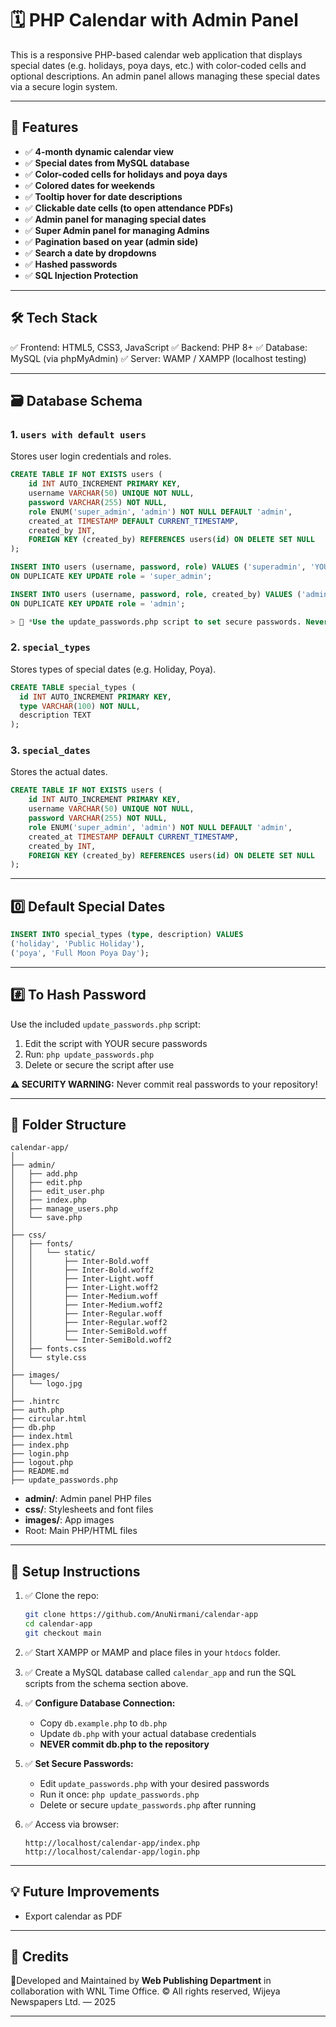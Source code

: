 # 🗓️ PHP Calendar with Admin Panel

This is a responsive PHP-based calendar web application that displays special dates (e.g. holidays, poya days, etc.) with color-coded cells and optional descriptions. An admin panel allows managing these special dates via a secure login system.

---

## 🚀 Features

- ✅ **4-month dynamic calendar view**
- ✅ **Special dates from MySQL database**
- ✅ **Color-coded cells for holidays and poya days**
- ✅ **Colored dates for weekends**
- ✅ **Tooltip hover for date descriptions**
- ✅ **Clickable date cells (to open attendance PDFs)**
- ✅ **Admin panel for managing special dates**
- ✅ **Super Admin panel for managing Admins**
- ✅ **Pagination based on year (admin side)**
- ✅ **Search a date by dropdowns**
- ✅ **Hashed passwords**
- ✅ **SQL Injection Protection**

---

## 🛠️ Tech Stack

✅ Frontend: HTML5, CSS3, JavaScript
✅ Backend: PHP 8+
✅ Database: MySQL (via phpMyAdmin)
✅ Server: WAMP / XAMPP (localhost testing)

---

## 🗃️ Database Schema

### 1. `users with default users`  
Stores user login credentials and roles.
```sql
CREATE TABLE IF NOT EXISTS users (
    id INT AUTO_INCREMENT PRIMARY KEY,
    username VARCHAR(50) UNIQUE NOT NULL,
    password VARCHAR(255) NOT NULL,
    role ENUM('super_admin', 'admin') NOT NULL DEFAULT 'admin',
    created_at TIMESTAMP DEFAULT CURRENT_TIMESTAMP,
    created_by INT,
    FOREIGN KEY (created_by) REFERENCES users(id) ON DELETE SET NULL
);

INSERT INTO users (username, password, role) VALUES ('superadmin', 'YOUR_HASHED_PASSWORD', 'super_admin')
ON DUPLICATE KEY UPDATE role = 'super_admin';

INSERT INTO users (username, password, role, created_by) VALUES ('admin1', 'YOUR_HASHED_PASSWORD', 'admin', 1)
ON DUPLICATE KEY UPDATE role = 'admin';

> 🔐 *Use the update_passwords.php script to set secure passwords. Never commit actual passwords to the repository.*

````

### 2. `special_types`

Stores types of special dates (e.g. Holiday, Poya).

```sql
CREATE TABLE special_types (
  id INT AUTO_INCREMENT PRIMARY KEY,
  type VARCHAR(100) NOT NULL,
  description TEXT
);
```

### 3. `special_dates`

Stores the actual dates.

```sql
CREATE TABLE IF NOT EXISTS users (
    id INT AUTO_INCREMENT PRIMARY KEY,
    username VARCHAR(50) UNIQUE NOT NULL,
    password VARCHAR(255) NOT NULL,
    role ENUM('super_admin', 'admin') NOT NULL DEFAULT 'admin',
    created_at TIMESTAMP DEFAULT CURRENT_TIMESTAMP,
    created_by INT,
    FOREIGN KEY (created_by) REFERENCES users(id) ON DELETE SET NULL
);
```


---

## 0️⃣ Default Special Dates

```sql
INSERT INTO special_types (type, description) VALUES
('holiday', 'Public Holiday'),
('poya', 'Full Moon Poya Day');
```

---

## #️⃣ To Hash Password

Use the included `update_passwords.php` script:

1. Edit the script with YOUR secure passwords
2. Run: `php update_passwords.php`
3. Delete or secure the script after use

**⚠️ SECURITY WARNING:** Never commit real passwords to your repository!

---

## 📂 Folder Structure

```
calendar-app/
│
├── admin/
│   ├── add.php
│   ├── edit.php
│   ├── edit_user.php
│   ├── index.php
│   ├── manage_users.php
│   └── save.php
│
├── css/
│   ├── fonts/
│   │   └── static/
│   │       ├── Inter-Bold.woff
│   │       ├── Inter-Bold.woff2
│   │       ├── Inter-Light.woff
│   │       ├── Inter-Light.woff2
│   │       ├── Inter-Medium.woff
│   │       ├── Inter-Medium.woff2
│   │       ├── Inter-Regular.woff
│   │       ├── Inter-Regular.woff2
│   │       ├── Inter-SemiBold.woff
│   │       └── Inter-SemiBold.woff2
│   ├── fonts.css
│   └── style.css
│
├── images/
│   └── logo.jpg
│
├── .hintrc
├── auth.php
├── circular.html
├── db.php
├── index.html
├── index.php
├── login.php
├── logout.php
├── README.md
├── update_passwords.php
```
- **admin/**: Admin panel PHP files  
- **css/**: Stylesheets and font files  
- **images/**: App images  
- Root: Main PHP/HTML files

---

## 🔧 Setup Instructions

1. ✅ Clone the repo:

   ```bash
   git clone https://github.com/AnuNirmani/calendar-app
   cd calendar-app
   git checkout main
   ```

2. ✅ Start XAMPP or MAMP and place files in your `htdocs` folder.

3. ✅ Create a MySQL database called `calendar_app` and run the SQL scripts from the schema section above.

4. ✅ **Configure Database Connection:**
   - Copy `db.example.php` to `db.php`
   - Update `db.php` with your actual database credentials
   - **NEVER commit db.php to the repository**

5. ✅ **Set Secure Passwords:**
   - Edit `update_passwords.php` with your desired passwords
   - Run it once: `php update_passwords.php`
   - Delete or secure `update_passwords.php` after running

6. ✅ Access via browser:

   ```
   http://localhost/calendar-app/index.php
   http://localhost/calendar-app/login.php
   ```

---

## 💡 Future Improvements

* Export calendar as PDF

---

## 🙌 Credits

📍Developed and Maintained by **Web Publishing Department** in collaboration with WNL Time Office. © All rights reserved, Wijeya Newspapers Ltd. — 2025

---

